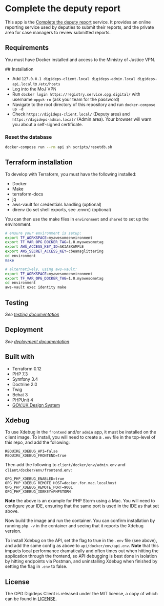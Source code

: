 # Complete the deputy report

This app is the [Complete the deputy report][service] service. It provides an online reporting service used by deputies to submit their reports, and the private area for case managers to review submitted reports.

## Requirements

You must have Docker installed and access to the Ministry of Justice VPN.

## Installation

- Add `127.0.0.1 digideps-client.local digideps-admin.local digideps-api.local` to `/etc/hosts`
- Log into the MoJ VPN
- Run `docker login https://registry.service.opg.digital/` with username `opguk-ro` (ask your team for the password)
- Navigate to the root directory of this repository and run `docker-compose up -d`
- Check `https://digideps-client.local/` (Deputy area) and `https://digideps-admin.local/` (Admin area). Your browser will warn you about a self-signed certificate.

### Reset the database

```sh
docker-compose run --rm api sh scripts/resetdb.sh
```

## Terraform installation

To develop with Terraform, you must have the following installed:

- Docker
- Make
- terraform-docs
- jq
- aws-vault for credentials handling (optional)
- direnv (to set shell exports, see .envrc) (optional)

You can then use the make files in `environment` and `shared` to set up the environment.

```bash
# ensure your environment is setup:
export TF_WORKSPACE=myawesomeenvironment
export TF_VAR_OPG_DOCKER_TAG=1.0.myawesometag
export AWS_ACCESS_KEY_ID=AKIAEXAMPLE
export AWS_SECRET_ACCESS_KEY=cbeamsglittering
cd environment
make

# alternatively, using aws-vault:
export TF_WORKSPACE=myawesomeenvironment
export TF_VAR_OPG_DOCKER_TAG=1.0.myawesometag
cd environment
aws-vault exec identity make
```

## Testing

_See [testing documentation](docs/TESTING.md)_

## Deployment

_See [deployment documentation](docs/DEPLOYMENT.md)_

## Built with

- Terraform 0.12
- PHP 7.3
- Symfony 3.4
- Doctrine 2.0
- Twig
- Behat 3
- PHPUnit 4
- [GOV.UK Design System](https://design-system.service.gov.uk/)

## Xdebug

To use Xdebug in the `frontend` and/or `admin` app, it must be installed on the client image. To install, you will need to create a `.env` file in the top-level of this repo, and add the following:

```
REQUIRE_XDEBUG_API=false
REQUIRE_XDEBUG_FRONTEND=true
```
Then add the following to `client/docker/env/admin.env` and `client/docker/env/frontend.env`:
```
OPG_PHP_XDEBUG_ENABLED=true
OPG_PHP_XDEBUG_REMOTE_HOST=docker.for.mac.localhost
OPG_PHP_XDEBUG_REMOTE_PORT=9001
OPG_PHP_XDEBUG_IDEKEY=PHPSTORM
```
**Note** the above is an example for PHP Storm using a Mac. You will need to configure your IDE, ensuring that the same port is used in the IDE as that set above.

Now build the image and run the container. You can confirm installation by running `php -v` in the container and seeing that it reports the Xdebug version.

To install Xdebug on the API, set the flag to true in the `.env` file (see above), and add the same config as above to `api/docker/env/api.env`. **Note** that this impacts local performance dramatically and often times out when hitting the application through the frontend, so API debugging is best done in isolation by hitting endpoints via Postman, and uninstalling Xdebug when finished by setting the flag in `.env` to false.

## License

The OPG Digideps Client is released under the MIT license, a copy of which can be found in [LICENSE](LICENSE).

[repo-api]: https://github.com/ministryofjustice/opg-digi-deps-api
[repo-infra]: https://github.com/ministryofjustice/digideps-infrastructure
[repo-docker]: https://github.com/ministryofjustice/opg-digi-deps-docker
[service]: https://complete-deputy-report.service.gov.uk/

